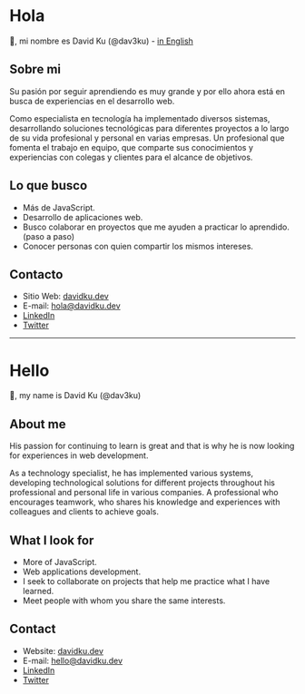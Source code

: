 # Hola 
👋, mi nombre es David Ku (@dav3ku) - [in English](#hello)

## Sobre mi

Su pasión por seguir aprendiendo es muy grande y por ello ahora está en busca de experiencias en el desarrollo web.

Como especialista en tecnología ha implementado diversos sistemas, desarrollando soluciones tecnológicas para diferentes proyectos a lo largo de su vida profesional y personal en varias empresas. Un profesional que fomenta el trabajo en equipo, que comparte sus conocimientos y experiencias con colegas y clientes para el alcance de objetivos.

## Lo que busco

- Más de JavaScript.
- Desarrollo de aplicaciones web.
- Busco colaborar en proyectos que me ayuden a practicar lo aprendido. (paso a paso)
- Conocer personas con quien compartir los mismos intereses.

## Contacto
- Sitio Web: [davidku.dev](https://davidku.dev)
- E-mail: [hola@davidku.dev](mailto:hola@davidku.dev)
- [LinkedIn](https://linkedin.com/in/dav3ku)
- [Twitter](https://twitter.com/dav3ku)

---------

# Hello 
👋, my name is David Ku (@dav3ku)

## About me 
His passion for continuing to learn is great and that is why he is now looking for experiences in web development.

As a technology specialist, he has implemented various systems, developing technological solutions for different projects throughout his professional and personal life in various companies. A professional who encourages teamwork, who shares his knowledge and experiences with colleagues and clients to achieve goals.

## What I look for

- More of JavaScript.
- Web applications development.
- I seek to collaborate on projects that help me practice what I have learned.
- Meet people with whom you share the same interests.

## Contact

 - Website: [davidku.dev](https://davidku.dev)
 - E-mail: [hello@davidku.dev](mailto:hello@davidku.dev)
 - [LinkedIn](https://www.linkedin.com/in/dav3ku/?locale=en_US)
 - [Twitter](https://twitter.com/dav3ku)

